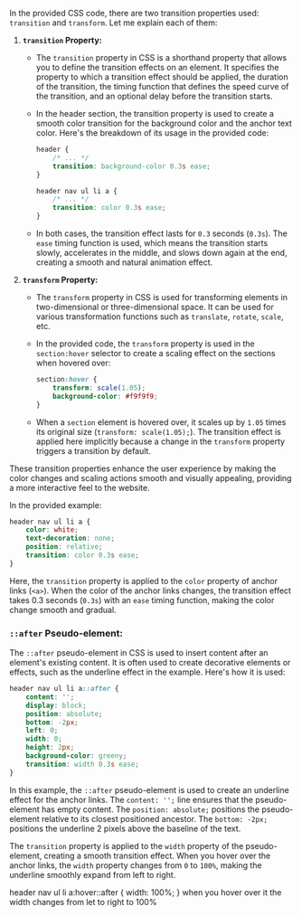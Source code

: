  In the provided CSS code, there are two transition properties used: `transition` and `transform`. Let me explain each of them:

1. **`transition` Property:**
   - The `transition` property in CSS is a shorthand property that allows you to define the transition effects on an element. It specifies the property to which a transition effect should be applied, the duration of the transition, the timing function that defines the speed curve of the transition, and an optional delay before the transition starts.

   - In the header section, the transition property is used to create a smooth color transition for the background color and the anchor text color. Here's the breakdown of its usage in the provided code:

     ```css
     header {
         /* ... */
         transition: background-color 0.3s ease;
     }

     header nav ul li a {
         /* ... */
         transition: color 0.3s ease;
     }
     ```

   - In both cases, the transition effect lasts for `0.3` seconds (`0.3s`). The `ease` timing function is used, which means the transition starts slowly, accelerates in the middle, and slows down again at the end, creating a smooth and natural animation effect.

2. **`transform` Property:**
   - The `transform` property in CSS is used for transforming elements in two-dimensional or three-dimensional space. It can be used for various transformation functions such as `translate`, `rotate`, `scale`, etc.

   - In the provided code, the `transform` property is used in the `section:hover` selector to create a scaling effect on the sections when hovered over:

     ```css
     section:hover {
         transform: scale(1.05);
         background-color: #f9f9f9;
     }
     ```

   - When a `section` element is hovered over, it scales up by `1.05` times its original size (`transform: scale(1.05);`). The transition effect is applied here implicitly because a change in the `transform` property triggers a transition by default.

These transition properties enhance the user experience by making the color changes and scaling actions smooth and visually appealing, providing a more interactive feel to the website.



In the provided example:

```css
header nav ul li a {
    color: white;
    text-decoration: none;
    position: relative;
    transition: color 0.3s ease;
}
```

Here, the `transition` property is applied to the `color` property of anchor links (`<a>`). When the color of the anchor links changes, the transition effect takes 0.3 seconds (`0.3s`) with an `ease` timing function, making the color change smooth and gradual.

### `::after` Pseudo-element:
The `::after` pseudo-element in CSS is used to insert content after an element's existing content. It is often used to create decorative elements or effects, such as the underline effect in the example. Here's how it is used:

```css
header nav ul li a::after {
    content: '';
    display: block;
    position: absolute;
    bottom: -2px;
    left: 0;
    width: 0;
    height: 2px;
    background-color: greeny;
    transition: width 0.3s ease;
}
```

In this example, the `::after` pseudo-element is used to create an underline effect for the anchor links. The `content: '';` line ensures that the pseudo-element has empty content. The `position: absolute;` positions the pseudo-element relative to its closest positioned ancestor. The `bottom: -2px;` positions the underline 2 pixels above the baseline of the text.

The `transition` property is applied to the `width` property of the pseudo-element, creating a smooth transition effect. When you hover over the anchor links, the `width` property changes from `0` to `100%`, making the underline smoothly expand from left to right.



header nav ul li a:hover::after {
    width: 100%;
}
when you hover over it the width changes from let to right to 100%